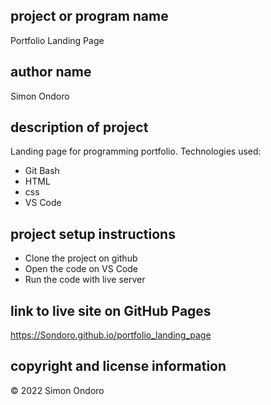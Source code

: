 ## project or program name
Portfolio Landing Page

## author name
Simon Ondoro

## description of project
Landing page for programming portfolio.
Technologies used:
- Git Bash
- HTML
- css
- VS Code
  
## project setup instructions
- Clone the project on github
- Open the code on VS Code
- Run the code with live server

## link to live site on GitHub Pages
https://Sondoro.github.io/portfolio_landing_page

## copyright and license information
© 2022 Simon Ondoro